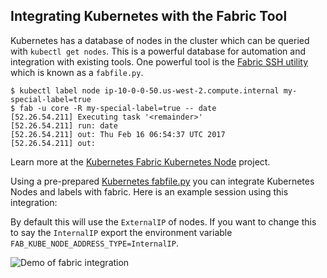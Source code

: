 ## Integrating Kubernetes with the Fabric Tool

Kubernetes has a database of nodes in the cluster which can be queried with `kubectl get nodes`. This is a powerful database for automation and integration with existing tools. One powerful tool is the [Fabric SSH utility](http://www.fabfile.org/) which is known as a `fabfile.py`.

```
$ kubectl label node ip-10-0-0-50.us-west-2.compute.internal my-special-label=true
$ fab -u core -R my-special-label=true -- date
[52.26.54.211] Executing task '<remainder>'
[52.26.54.211] run: date
[52.26.54.211] out: Thu Feb 16 06:54:37 UTC 2017
[52.26.54.211] out:
```

Learn more at the [Kubernetes Fabric Kubernetes Node](https://github.com/coreos/fabric-kubernetes-nodes) project.

Using a pre-prepared [Kubernetes fabfile.py](https://raw.githubusercontent.com/coreos/fabric-kubernetes-nodes/master/fabfile.py) you can integrate Kubernetes Nodes and labels with fabric. Here is an example session using this integration:

By default this will use the `ExternalIP` of nodes. If you want to change this to say the `InternalIP` export the environment variable `FAB_KUBE_NODE_ADDRESS_TYPE=InternalIP`.

![Demo of fabric integration](http://i.imgur.com/YYHmvMl.gif)


